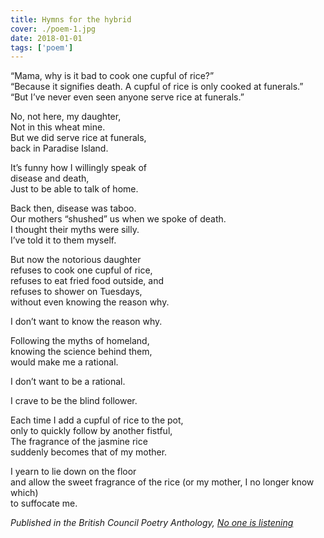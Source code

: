 ```yaml
---
title: Hymns for the hybrid
cover: ./poem-1.jpg
date: 2018-01-01
tags: ['poem']
---
```


“Mama, why is it bad to cook one cupful of rice?”  
“Because it signifies death. A cupful of rice is only cooked at funerals.”  
“But I’ve never even seen anyone serve rice at funerals.”

No, not here, my daughter,  
Not in this wheat mine.  
But we did serve rice at funerals,  
back in Paradise Island.  

It’s funny how I willingly speak of  
disease and death,  
Just to be able to talk of home.  

Back then, disease was taboo.  
Our mothers “shushed” us when we spoke of death.  
I thought their myths were silly.  
I’ve told it to them myself.  

But now the notorious daughter  
refuses to cook one cupful of rice,  
refuses to eat fried food outside, and  
refuses to shower on Tuesdays,  
without even knowing the reason why.  

I don’t want to know the reason why.  

Following the myths of homeland,  
knowing the science behind them,  
would make me a rational.

I don’t want to be a rational.

I crave to be the blind follower.

Each time I add a cupful of rice to the pot,  
only to quickly follow by another fistful,  
The fragrance of the jasmine rice  
suddenly becomes that of my mother.  

I yearn to lie down on the floor  
and allow the sweet fragrance of the rice (or my mother, I no longer know which)  
to suffocate me.


*Published in the British Council Poetry Anthology, [No one is listening](https://www.britishcouncil.lk/sites/default/files/no_one_is_listening_-_a_selection_of_new_poetry_from_sri_lanka_published_by_the_british_council.pdf)*